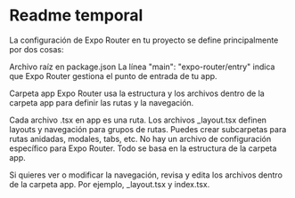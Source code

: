 # Readme temporal

La configuración de Expo Router en tu proyecto se define principalmente por dos cosas:

Archivo raíz en package.json
La línea "main": "expo-router/entry" indica que Expo Router gestiona el punto de entrada de tu app.

Carpeta app
Expo Router usa la estructura y los archivos dentro de la carpeta app para definir las rutas y la navegación.

Cada archivo .tsx en app es una ruta.
Los archivos _layout.tsx definen layouts y navegación para grupos de rutas.
Puedes crear subcarpetas para rutas anidadas, modales, tabs, etc.
No hay un archivo de configuración específico para Expo Router. Todo se basa en la estructura de la carpeta app.

Si quieres ver o modificar la navegación, revisa y edita los archivos dentro de la carpeta app. Por ejemplo, _layout.tsx y index.tsx.
